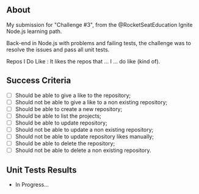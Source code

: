 ## About ##

My submission for "Challenge #3", from the @RocketSeatEducation Ignite Node.js learning path.

Back-end in Node.js with problems and failing tests, the challenge was to resolve the issues and pass all unit tests.

Repos I Do Like : It likes the repos that ... I ... do like (kind of).

## Success Criteria ## 

- [  ] Should be able to give a like to the repository;
- [  ] Should not be able to give a like to a non existing repository;
- [  ] Should be able to create a new repository;
- [  ] Should be able to list the projects;
- [  ] Should be able to update repository;
- [  ] Should not be able to update a non existing repository;
- [  ] Should not be able to update repository likes manually;
- [  ] Should be able to delete the repository;
- [  ] Should not be able to delete a non existing repository.

## Unit Tests Results ##

- In Progress...